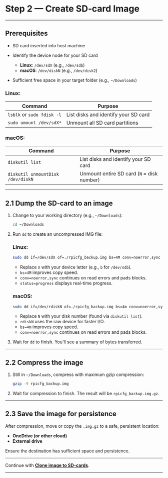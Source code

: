 
# Step 2 — Create SD‑card Image

---

## Prerequisites

* SD card inserted into host machine
* Identify the device node for your SD card

  * **Linux**: `/dev/sdX` (e.g., `/dev/sdb`)
  * **macOS**: `/dev/diskN` (e.g., `/dev/disk2`)
* Sufficient free space in your target folder (e.g., `~/Downloads`)

### Linux:

| Command                    | Purpose                              |
| -------------------------- | -------------------------------------|
| `lsblk` or `sudo fdisk -l` | List disks and identify your SD card |
| `sudo umount /dev/sdX*`    | Unmount all SD card partitions       |

### macOS:

| Command                           | Purpose                                    |
| --------------------------------- | -------------------------------------------|
| `diskutil list`                   | List disks and identify your SD card       |
| `diskutil unmountDisk /dev/diskN` | Unmount entire SD card (`N` = disk number) |

---

## 2.1 Dump the SD‑card to an image

1. Change to your working directory (e.g., `~/Downloads`):

   ```bash
   cd ~/Downloads
   ```

2. Run `dd` to create an uncompressed IMG file:

   ### Linux:

   ```bash
   sudo dd if=/dev/sdX of=./rpicfg_backup.img bs=4M conv=noerror,sync status=progress
   ```

   * Replace `X` with your device letter (e.g., `b` for `/dev/sdb`).
   * `bs=4M` improves copy speed.
   * `conv=noerror,sync` continues on read errors and pads blocks.
   * `status=progress` displays real-time progress.

   ### macOS:

   ```bash
   sudo dd if=/dev/rdiskN of=./rpicfg_backup.img bs=4m conv=noerror,sync
   ```

   * Replace `N` with your disk number (found via `diskutil list`).
   * `rdiskN` uses the raw device for faster I/O.
   * `bs=4m` improves copy speed.
   * `conv=noerror,sync` continues on read errors and pads blocks.

3. Wait for `dd` to finish. You’ll see a summary of bytes transferred.

---

## 2.2 Compress the image

1. Still in `~/Downloads`, compress with maximum gzip compression:

   ```bash
   gzip -9 rpicfg_backup.img
   ```

2. Wait for compression to finish. The result will be `rpicfg_backup.img.gz`.

---

## 2.3 Save the image for persistence

After compression, move or copy the `.img.gz` to a safe, persistent location:

* **OneDrive (or other cloud)**
* **External drive**

Ensure the destination has sufficient space and persistence.

---

Continue with **[Clone image to SD-cards](clone_image.md)**.

---

